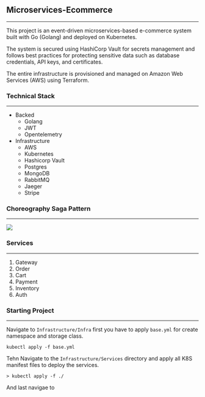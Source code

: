 ## Microservices-Ecommerce
---
This project is an event-driven microservices-based e-commerce system built with Go (Golang) and deployed on Kubernetes.

The system is secured using HashiCorp Vault for secrets management and follows best practices for protecting sensitive data such as database credentials, API keys, and certificates.

The entire infrastructure is provisioned and managed on Amazon Web Services (AWS) using Terraform.

### Technical Stack
---
- Backed
    - Golang
    - JWT
    - Opentelemetry
- Infrastructure
    - AWS
    - Kubernetes
    - Hashicorp Vault
    - Postgres
    - MongoDB
    - RabbitMQ
    - Jaeger
    - Stripe

### Choreography Saga Pattern
---
![](https://terraform-tfstate-backup-test.s3.ap-southeast-1.amazonaws.com/Screenshot%202025-09-16%20112546.png?X-Amz-Algorithm=AWS4-HMAC-SHA256&X-Amz-Content-Sha256=UNSIGNED-PAYLOAD&X-Amz-Credential=ASIAUHQ3FK4P4TZYAMRZ%2F20250916%2Fap-southeast-1%2Fs3%2Faws4_request&X-Amz-Date=20250916T043117Z&X-Amz-Expires=300&X-Amz-Security-Token=IQoJb3JpZ2luX2VjEA0aDmFwLXNvdXRoZWFzdC0xIkgwRgIhAMbmDoE9KWzPP4k3aoLR9mQWKUgg%2F%2BTDf23y8GIAjYF%2BAiEAy9HmJeaRiNXqNIzUvAcCLnalt4Zp7n5F52AdePsIRwEqgAMIhv%2F%2F%2F%2F%2F%2F%2F%2F%2F%2FARAAGgwyOTEwNDEwMDczOTEiDObAYzg3eqR2uP7MuirUAriBuezvL0%2BDMui8Pt%2BId%2FlCtHyQtwk8xlcFRcw7yuifGvWF0wc5RkfI%2FKwjghXG0CrZCVmSUxFQk%2FYb1%2FnB4LAB9jeUDzPFrGIPBc0ZSIliwa%2F2%2BLuxvcTOc3OWbUEY3cuC03tZelKnISvTK%2FP85zrPdl63a2sT4zUgXCGqAJ%2BUopk06lT4y7w2CWMxtZUaqcd5K%2FDQQc2kEEyJmjW27kp%2BmlbyxAAFNS0FQRAy4nLdp%2FmeU4jR9kQ8lZRgSctgoz%2F%2FwOnlOB8aXOhbgjkIeWVZjcn4dZDF05bUF3VNxjruaM5gOjZvmbJkYpcL03SpTbXi60l%2BH53t5V02gXAkLne478i2HxAniJDxNgz5E3u7MZqynlVN6mt%2FNwcV%2B%2BDSNXOXAm%2B%2BHr8lqdj3wviLyCReF8L2UWTv0VVof94Z1p3OAF1EnmIVy0EQi5oZLQonRHUmwHcwy5ajxgY6rAINGQiP%2BbcxuACz%2FcjzjJfoQdVcO0q6ZmthHaUb4Qt3VvBamOwCj66fnxZERok9V9iMo2coUPSmTJa533NorepdOX3D4k9p35Ir3sgIP5Vo3Yq%2FMSlauEVPsAIoEe%2Ba1TfaY%2FvjuQvsqWL82dkhcFFUHARqvtxItGPePHdXaDkJOh4M%2FUX1LUcS9geetmZjIhpbCQscRdVNINzhq%2FjZV%2FsfnXX8MMIeQDmeynOSiL%2BWrSUpDDaz8e0hYp0NWxoPp1ch09cTlJXsDsBXu2lkfe76XyhyR5%2FqVMu2kJvA86Z%2FIps9eD6j%2FMSzHaL68Bm5rGtvWn%2FWuTivyNHewIVbOgdiiWepXHTcbcvjYgw9eNdnCPbkv5UI8j5jiUzvxwR0kBCLcp8J3QGkluvanRM%3D&X-Amz-Signature=c8f1c2fee7670f982322f0e92a7851d7584cbce834a511107a166e1240aab3cd&X-Amz-SignedHeaders=host&response-content-disposition=inline)


### Services
---
1. Gateway
2. Order
3. Cart
4. Payment
5. Inventory
6. Auth

### Starting Project
---
Navigate to `Infrastructure/Infra` first you have to apply `base.yml` for create namespace and storage class.
```
kubectl apply -f base.yml
```

Tehn Navigate to the `Infrastructure/Services` directory and apply all K8S manifest files to deploy the services.
```
> kubectl apply -f ./
```

And last navigae to 
